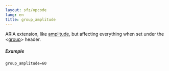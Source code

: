```yaml
---
layout: sfz/opcode
lang: en
title: group_amplitude
---
```

ARIA extension, like [amplitude](amplitude), but affecting everything when set
under the <[group](/headers/group)> header.

##### Example

```
group_amplitude=60
```
